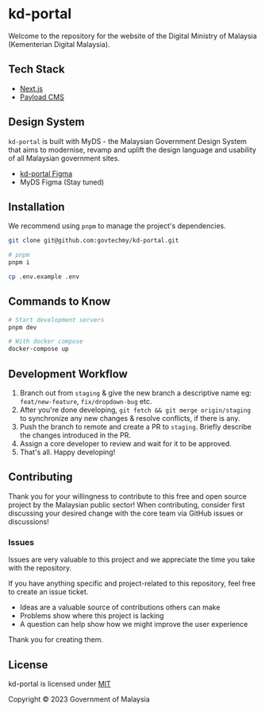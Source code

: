 # kd-portal

Welcome to the repository for the website of the Digital Ministry of Malaysia (Kementerian Digital Malaysia).

## Tech Stack

- [Next.js](https://nextjs.org/)
- [Payload CMS](https://github.com/payloadcms/payload)

## Design System

`kd-portal` is built with MyDS - the Malaysian Government Design System that aims to modernise, revamp and uplift the design language and usability of all Malaysian government sites.
- [kd-portal Figma](https://www.figma.com/design/qfLxnLhraputrVraVOKD6n)
- MyDS Figma (Stay tuned)

## Installation

We recommend using `pnpm` to manage the project's dependencies.

```sh
git clone git@github.com:govtechmy/kd-portal.git

# pnpm
pnpm i

cp .env.example .env
```

## Commands to Know

```bash
# Start development servers
pnpm dev

# With docker compose
docker-compose up
```

## Development Workflow

1. Branch out from `staging` & give the new branch a descriptive name eg: `feat/new-feature`, `fix/dropdown-bug` etc.
2. After you're done developing, `git fetch && git merge origin/staging` to synchronize any new changes & resolve conflicts, if there is any.
3. Push the branch to remote and create a PR to `staging`. Briefly describe the changes introduced in the PR.
4. Assign a core developer to review and wait for it to be approved.
5. That's all. Happy developing!

## Contributing

Thank you for your willingness to contribute to this free and open source project by the Malaysian public sector! When contributing, consider first discussing your desired change with the core team via GitHub issues or discussions!

### Issues

Issues are very valuable to this project and we appreciate the time you take with the repository.

If you have anything specific and project-related to this repository, feel free to create an issue ticket.

- Ideas are a valuable source of contributions others can make
- Problems show where this project is lacking
- A question can help show how we might improve the user experience

Thank you for creating them.

## License

kd-portal is licensed under [MIT](./LICENSE.md)

Copyright © 2023 Government of Malaysia